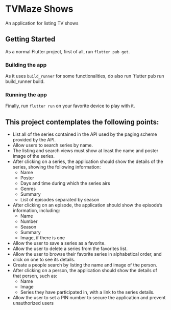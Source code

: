 # TVMaze Shows

An application for listing TV shows

## Getting Started

As a normal Flutter project, first of all, run `flutter pub get`.

### Building the app

As it uses `build_runner` for some functionalities, do also run `flutter pub run build_runner build.

### Running the app

Finally, run `flutter run` on your favorite device to play with it.

## This project contemplates the following points:

* List all of the series contained in the API used by the paging scheme provided by the
API.
* Allow users to search series by name.
* The listing and search views must show at least the name and poster image of the
series.
* After clicking on a series, the application should show the details of the series, showing
the following information:
  * Name
  * Poster
  * Days and time during which the series airs
  * Genres
  * Summary
  * List of episodes separated by season
* After clicking on an episode, the application should show the episode’s information,
including:
  * Name
  * Number
  * Season
  * Summary
  * Image, if there is one
* Allow the user to save a series as a favorite.
* Allow the user to delete a series from the favorites list.
* Allow the user to browse their favorite series in alphabetical order, and click on one to
see its details.
* Create a people search by listing the name and image of the person.
* After clicking on a person, the application should show the details of that person, such
as:
  * Name
  * Image
  * Series they have participated in, with a link to the series details.
* Allow the user to set a PIN number to secure the application and prevent unauthorized
users


